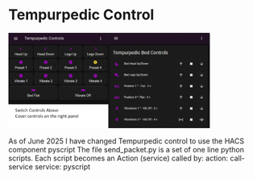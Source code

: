 # Tempurpedic Control
<img src="https://github.com/Doug-Wyman/Tempurpedic_Control/blob/main/images/capture.gif"
     alt="my screen"
     width="400"/>

As of June 2025 I have changed Tempurpedic control to use the HACS component pyscript
The file send_packet.py is a set of one line python scripts. 
Each script becomes an Action (service) called by:
   action: call-service
   service: pyscript <dot> <script> i.e. service: pyscript.bed_head_up
   pyscript sends the UDP packet command to a Tempurpedic adjustable bed frame.  

 - @bed_flat      --- <i>lowers both head and feet</i>
 - @bed_head_down.py  --- <i>Lower the upper body</i>
 - @bed_head_up.py    --- <i>Raise the upper body</i>
 - @bed_legs_down.py  --- <i>Lower the legs</i>
 - @bed_legs_up.py    --- <i>Raise the legs</i>
 - @bed_preset1.py      --- <i>go to preset bed position 1</i>
 - @bed_preset2.py      --- <i>go to preset bed position 2</i>
 - @bed_preset3.py      --- <i>go to preset bed position 3</i>
 - @bed_preset4.py      --- <i>go to preset bed position 4</i>
 - @bed_vibrate1.py  --- <i>go to preset vibration mode 1</i>
 - @bed_vibrate2.py  --- <i>go to preset vibration mode 2</i>
 - @bed_vibrate3.py  --- <i>go to preset vibration mode 3</i>
 - @bed_vibrate4.py  --- <i>go to preset vibration mode 4</i>
 - @bed_vibrateoff.py--- <i>Turn off all vibration</i>


I've added a dashboard as yaml file. 

 - bed_dashboard.yaml  ---<i>The dashboard seen at the top of this readme.md

The scripts use a hard coded IP address for the bed. Change the line in each file 
UDP_IP = "192.168.0.155"
to the UDP_IP = [your local address]

Tempurpedic has codes for 0 to 10 levels of vibration for each of the 
three zones (upper body, hips and legs).  If I can find an easy way of
implementing these 30 levels I will do so.  These codes are in the table of codes.


   Doug

I'll be 83 years old Nov 2025 and would love it if some young hacker (the good kind)
would fork off this into a good and more efficient set of scripts and entities.


 
